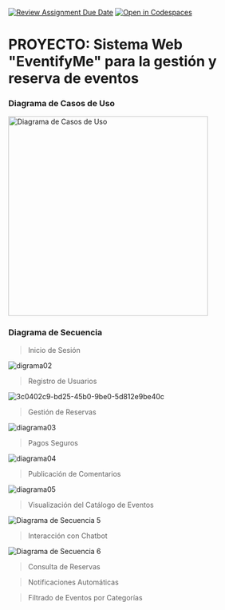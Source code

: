 [![Review Assignment Due Date](https://classroom.github.com/assets/deadline-readme-button-22041afd0340ce965d47ae6ef1cefeee28c7c493a6346c4f15d667ab976d596c.svg)](https://classroom.github.com/a/LkahOtWs)
[![Open in Codespaces](https://classroom.github.com/assets/launch-codespace-2972f46106e565e64193e422d61a12cf1da4916b45550586e14ef0a7c637dd04.svg)](https://classroom.github.com/open-in-codespaces?assignment_repo_id=17616412)
# PROYECTO: Sistema Web "EventifyMe" para la gestión y reserva de eventos

### Diagrama de Casos de Uso
<img src="https://github.com/user-attachments/assets/bdb8a116-e15b-43f5-a4c1-4f4a70d3414e" alt="Diagrama de Casos de Uso" width="400"/>


### Diagrama de Secuencia

>Inicio de Sesión

![digrama02](https://github.com/user-attachments/assets/46fc7d1e-ac2b-4552-8495-73a63b37098e)

>Registro de Usuarios

![3c0402c9-bd25-45b0-9be0-5d812e9be40c](https://github.com/user-attachments/assets/6206e5ea-2c79-4de9-8657-e0c487678708)

>Gestión de Reservas

![diagrama03](https://github.com/user-attachments/assets/6287b7f7-5479-425a-a3f6-56c5f6aa3645)

>Pagos Seguros

![diagrama04](https://github.com/user-attachments/assets/42c5128f-75cc-4b42-a450-456c045f8222)

>Publicación de Comentarios

![diagrama05](https://github.com/user-attachments/assets/d98e1158-6936-4b2d-8959-0d9f3ba3afbb)

>Visualización del Catálogo de Eventos

![Diagrama de Secuencia 5](https://github.com/user-attachments/assets/1a758897-6a1e-4f1a-91d6-53e0b5027af5)

>Interacción con Chatbot

![Diagrama de Secuencia 6](https://github.com/user-attachments/assets/29f5d48f-d349-4148-aaa5-cfa6dab214d9)

>Consulta de Reservas



>Notificaciones Automáticas



>Filtrado de Eventos por Categorías


